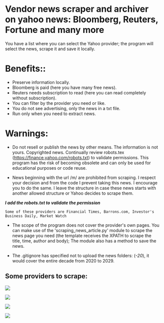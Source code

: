 # Vendor news scraper and archiver on yahoo news: Bloomberg, Reuters, Fortune and many more

You have a list where you can select the Yahoo provider; the program will select the news, scrape it and save it locally.

Benefits::
=============

* Preserve information locally.
* Bloomberg is paid (here you have many free news).
* Reuters needs subscription to read (here you can read completely without subscription).
* You can filter by the provider you need or like.
* You do not see advertising, only the news in a txt file.
* Run only when you need to extract news.

Warnings:
=============
+ Do not resell or publish the news by other means. The information is not yours. Copyrighted news. Continually review robots.tex (https://finance.yahoo.com/robots.txt) to validate permissions. This program has the risk of becoming obsolete and can only be used for educational purposes or code reuse.

+ News beginning with the url /m/ are prohibited from scraping. I respect your decision and from the code I prevent taking this news. I encourage you to do the same. I leave the structure in case these news starts with another allowed structure or Yahoo decides to scrape them.

***I add the robots.txt to validate the permission***

    Some of these providers are Financial Times, Barrons.com, Investor's Business Daily, Market Watch

+ The scope of the program does not cover the provider's own pages. You can make use of the 'scraping_news_article.py' module to scrape the news page you need (the template receives the XPATH to scrape the title, time, author and body); The module also has a method to save the news.

+ The .gitignore has specified not to upload the news folders: (*-20*), it would cover the entire decade from 2020 to 2029.


Some providers to scrape:
-------------

![](https://data.bloomberglp.com/company/sites/51/2019/08/og-image-generic-lp.png)

![](https://marcas-logos.net/wp-content/uploads/2021/09/Thomson-Reuters-logo.png)

![](https://upload.wikimedia.org/wikipedia/commons/3/37/Yahoo_Finance_Logo_2019.png)

![](https://content.fortune.com/wp-content/uploads/2016/10/fortune-logo-2016-840x485.jpg)
